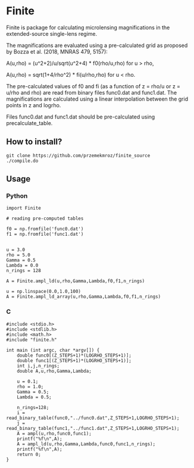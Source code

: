 # Finite

Finite is package for calculating microlensing magnifications in the extended-source single-lens regime. 

The magnifications are evaluated using a pre-calculated grid as proposed by Bozza et al. (2018, MNRAS 479, 5157):

A(u,rho) = (u^2+2)/u/sqrt(u^2+4) * f0(rho/u,rho) for u > rho,

A(u,rho) = sqrt(1+4/rho^2) * fi(u/rho,rho) for u < rho.

The pre-calculated values of f0 and fi (as a function of z = rho/u or z = u/rho and rho) are read from binary files func0.dat and func1.dat. The magnifications are calculated using a linear interpolation between the grid points in z and logrho.

Files func0.dat and func1.dat should be pre-calculated using precalculate_table.

## How to install?

```
git clone https://github.com/przemekmroz/finite_source
./compile.do
```

## Usage

### Python

```
import Finite

# reading pre-computed tables

f0 = np.fromfile('func0.dat')
f1 = np.fromfile('func1.dat')


u = 3.0
rho = 5.0
Gamma = 0.5
Lambda = 0.0
n_rings = 128

A = Finite.ampl_ld(u,rho,Gamma,Lambda,f0,f1,n_rings)

u = np.linspace(0.0,1.0,100)
A = Finite.ampl_ld_array(u,rho,Gamma,Lambda,f0,f1,n_rings)
```

### C

```
#include <stdio.h>
#include <stdlib.h>
#include <math.h>
#include "finite.h"

int main (int argc, char *argv[]) {
    double func0[(Z_STEPS+1)*(LOGRHO_STEPS+1)];
    double func1[(Z_STEPS+1)*(LOGRHO_STEPS+1)];
    int i,j,n_rings;
    double A,u,rho,Gamma,Lambda;

    u = 0.1;
    rho = 1.0;
    Gamma = 0.5;
    Lambda = 0.5;

    n_rings=128;
    i = read_binary_table(func0,"../func0.dat",Z_STEPS+1,LOGRHO_STEPS+1);
    j = read_binary_table(func1,"../func1.dat",Z_STEPS+1,LOGRHO_STEPS+1);
    A = ampl(u,rho,func0,func1);
    printf("%f\n",A);
    A = ampl_ld(u,rho,Gamma,Lambda,func0,func1,n_rings);
    printf("%f\n",A);
    return 0;
}

```
